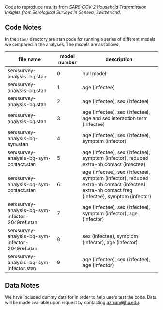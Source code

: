 Code to reproduce results from _SARS-COV-2 Household Transmission Insights from Serological Surveys in Geneva, Switzerland_. 

## Code Notes

In the `Stan/` directory are stan code for running a series of different models we compared in the analyses. The models are as follows:

| file name |model number | description |
|-----------| ---| ----|
| serosurvey-analysis-bq.stan | 0 | null model |
| serosurvey-analysis-bq.stan | 1 | age (infectee) |  
| serosurvey-analysis-bq.stan | 2 | age (infectee), sex (infectee) |
| serosurvey-analysis-bq.stan | 3 | age (infectee), sex (infectee), age and sex interaction term (infectee) |
| serosurvey-analysis-bq-sym.stan | 4 | age (infectee), sex (infectee), symptom (infector) |
| serosurvey-analysis-bq-sym-contact.stan | 5 | age (infectee), sex (infectee), symptom (infector), reduced extra-hh contact (infectee) |
| serosurvey-analysis-bq-sym-contact.stan | 6 | age (infectee), sex (infectee), symptom (infector), reduced extra-hh contact (infectee), extra-hh contact freq (infectee), symptom (infector) |
| serosurvey-analysis-bq-sym-infector-2049ref.stan | 7 | age (infectee), sex (infectee), symptom (infector), age (infector) | 
| serosurvey-analysis-bq-sym-infector-2049ref.stan | 8 | sex (infectee), symptom (infector), age (infector) | 
| serosurvey-analysis-bq-sym-infector.stan | 9 | age (infectee), sex (infectee), age (infector) | 


## Data Notes
We have included dummy data for in order to help users test the code. Data will be made available upon request by contacting azman@jhu.edu. 
